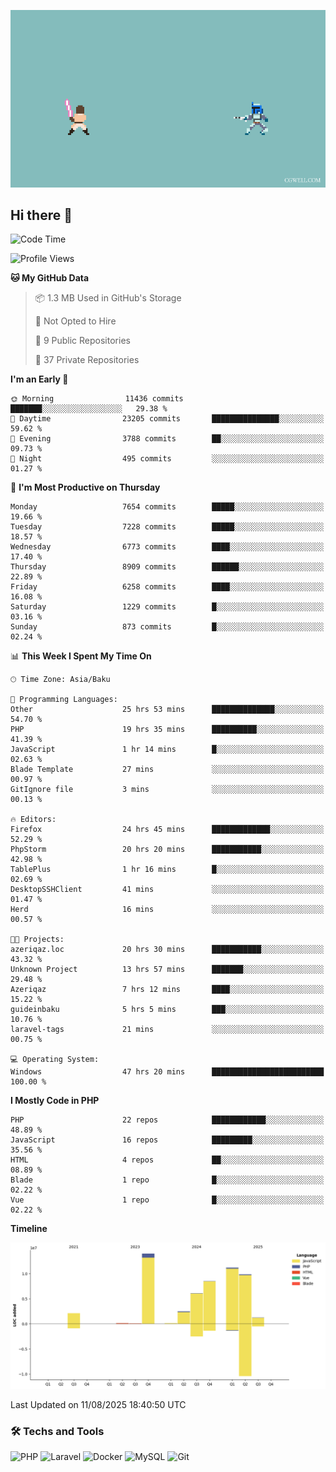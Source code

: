 <!--WALLPAPER-->
<p align='center'>
  <img src='assets/wallpapers/14.gif' alt='Banner'>
</p>
<!--/WALLPAPER-->

## Hi there 👋

<!--START_SECTION:waka-->
![Code Time](http://img.shields.io/badge/Code%20Time-101%20hrs%2015%20mins-blue)

![Profile Views](http://img.shields.io/badge/Profile%20Views-0-blue)

**🐱 My GitHub Data** 

> 📦 1.3 MB Used in GitHub's Storage 
 > 
> 🚫 Not Opted to Hire
 > 
> 📜 9 Public Repositories 
 > 
> 🔑 37 Private Repositories 
 > 
**I'm an Early 🐤** 

```text
🌞 Morning                11436 commits       ███████░░░░░░░░░░░░░░░░░░   29.38 % 
🌆 Daytime                23205 commits       ███████████████░░░░░░░░░░   59.62 % 
🌃 Evening                3788 commits        ██░░░░░░░░░░░░░░░░░░░░░░░   09.73 % 
🌙 Night                  495 commits         ░░░░░░░░░░░░░░░░░░░░░░░░░   01.27 % 
```
📅 **I'm Most Productive on Thursday** 

```text
Monday                   7654 commits        █████░░░░░░░░░░░░░░░░░░░░   19.66 % 
Tuesday                  7228 commits        █████░░░░░░░░░░░░░░░░░░░░   18.57 % 
Wednesday                6773 commits        ████░░░░░░░░░░░░░░░░░░░░░   17.40 % 
Thursday                 8909 commits        ██████░░░░░░░░░░░░░░░░░░░   22.89 % 
Friday                   6258 commits        ████░░░░░░░░░░░░░░░░░░░░░   16.08 % 
Saturday                 1229 commits        █░░░░░░░░░░░░░░░░░░░░░░░░   03.16 % 
Sunday                   873 commits         █░░░░░░░░░░░░░░░░░░░░░░░░   02.24 % 
```


📊 **This Week I Spent My Time On** 

```text
🕑︎ Time Zone: Asia/Baku

💬 Programming Languages: 
Other                    25 hrs 53 mins      ██████████████░░░░░░░░░░░   54.70 % 
PHP                      19 hrs 35 mins      ██████████░░░░░░░░░░░░░░░   41.39 % 
JavaScript               1 hr 14 mins        █░░░░░░░░░░░░░░░░░░░░░░░░   02.63 % 
Blade Template           27 mins             ░░░░░░░░░░░░░░░░░░░░░░░░░   00.97 % 
GitIgnore file           3 mins              ░░░░░░░░░░░░░░░░░░░░░░░░░   00.13 % 

🔥 Editors: 
Firefox                  24 hrs 45 mins      █████████████░░░░░░░░░░░░   52.29 % 
PhpStorm                 20 hrs 20 mins      ███████████░░░░░░░░░░░░░░   42.98 % 
TablePlus                1 hr 16 mins        █░░░░░░░░░░░░░░░░░░░░░░░░   02.69 % 
DesktopSSHClient         41 mins             ░░░░░░░░░░░░░░░░░░░░░░░░░   01.47 % 
Herd                     16 mins             ░░░░░░░░░░░░░░░░░░░░░░░░░   00.57 % 

🐱‍💻 Projects: 
azeriqaz.loc             20 hrs 30 mins      ███████████░░░░░░░░░░░░░░   43.32 % 
Unknown Project          13 hrs 57 mins      ███████░░░░░░░░░░░░░░░░░░   29.48 % 
Azeriqaz                 7 hrs 12 mins       ████░░░░░░░░░░░░░░░░░░░░░   15.22 % 
guideinbaku              5 hrs 5 mins        ███░░░░░░░░░░░░░░░░░░░░░░   10.76 % 
laravel-tags             21 mins             ░░░░░░░░░░░░░░░░░░░░░░░░░   00.75 % 

💻 Operating System: 
Windows                  47 hrs 20 mins      █████████████████████████   100.00 % 
```

**I Mostly Code in PHP** 

```text
PHP                      22 repos            ████████████░░░░░░░░░░░░░   48.89 % 
JavaScript               16 repos            █████████░░░░░░░░░░░░░░░░   35.56 % 
HTML                     4 repos             ██░░░░░░░░░░░░░░░░░░░░░░░   08.89 % 
Blade                    1 repo              █░░░░░░░░░░░░░░░░░░░░░░░░   02.22 % 
Vue                      1 repo              █░░░░░░░░░░░░░░░░░░░░░░░░   02.22 % 
```



**Timeline**

![Lines of Code chart](https://raw.githubusercontent.com/feridnesibzade/feridnesibzade/main/assets/bar_graph.png)


 Last Updated on 11/08/2025 18:40:50 UTC
<!--END_SECTION:waka-->

### 🛠️ Techs and Tools

![PHP](https://img.shields.io/badge/PHP-777BB4?style=for-the-badge&logo=php&logoColor=white)
![Laravel](https://img.shields.io/badge/Laravel-F55247?style=for-the-badge&logo=laravel&logoColor=white)
![Docker](https://img.shields.io/badge/Docker-2496ED?style=for-the-badge&logo=docker&logoColor=white)
![MySQL](https://img.shields.io/badge/MySQL-4479A1?style=for-the-badge&logo=mysql&logoColor=white)
![Git](https://img.shields.io/badge/Git-F05032?style=for-the-badge&logo=git&logoColor=white)
